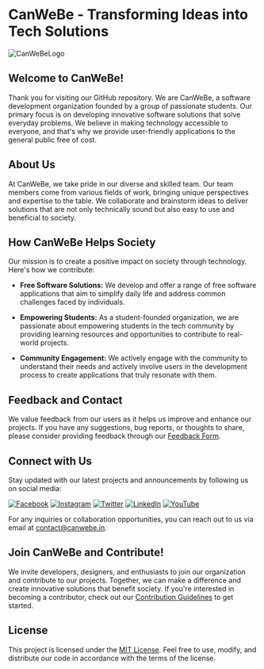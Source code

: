 # CanWeBe - Transforming Ideas into Tech Solutions

![CanWeBeLogo](https://www.canwebe.in/ogcanwebe.webp)

## Welcome to CanWeBe!

Thank you for visiting our GitHub repository. We are CanWeBe, a software development organization founded by a group of passionate students. Our primary focus is on developing innovative software solutions that solve everyday problems. We believe in making technology accessible to everyone, and that's why we provide user-friendly applications to the general public free of cost.

## About Us

At CanWeBe, we take pride in our diverse and skilled team. Our team members come from various fields of work, bringing unique perspectives and expertise to the table. We collaborate and brainstorm ideas to deliver solutions that are not only technically sound but also easy to use and beneficial to society.

## How CanWeBe Helps Society

Our mission is to create a positive impact on society through technology. Here's how we contribute:

- **Free Software Solutions:** We develop and offer a range of free software applications that aim to simplify daily life and address common challenges faced by individuals.

- **Empowering Students:** As a student-founded organization, we are passionate about empowering students in the tech community by providing learning resources and opportunities to contribute to real-world projects.

- **Community Engagement:** We actively engage with the community to understand their needs and actively involve users in the development process to create applications that truly resonate with them.

## Feedback and Contact

We value feedback from our users as it helps us improve and enhance our projects. If you have any suggestions, bug reports, or thoughts to share, please consider providing feedback through our [Feedback Form](https://www.canwebe.in/form/review).

## Connect with Us

Stay updated with our latest projects and announcements by following us on social media:

[![Facebook](https://img.shields.io/badge/Facebook-1877F2?style=flat&logo=facebook&logoColor=white)](https://fb.canwebe.in)
[![Instagram](https://img.shields.io/badge/Instagram-E4405F?style=flat&logo=instagram&logoColor=white)](https://ig.canwebe.in)
[![Twitter](https://img.shields.io/badge/Twitter-1DA1F2?style=flat&logo=twitter&logoColor=white)](https://tw.canwebe.in)
[![LinkedIn](https://img.shields.io/badge/LinkedIn-0077B5?style=flat&logo=linkedin&logoColor=white)](https://li.canwebe.in)
[![YouTube](https://img.shields.io/badge/YouTube-FF0000?style=flat&logo=youtube&logoColor=white)](https://yt.canwebe.in)

For any inquiries or collaboration opportunities, you can reach out to us via email at [contact@canwebe.in](mailto:contact@canwebe.in).

## Join CanWeBe and Contribute!

We invite developers, designers, and enthusiasts to join our organization and contribute to our projects. Together, we can make a difference and create innovative solutions that benefit society. If you're interested in becoming a contributor, check out our [Contribution Guidelines](CONTRIBUTING.md) to get started.

## License

This project is licensed under the [MIT License](LICENSE). Feel free to use, modify, and distribute our code in accordance with the terms of the license.
